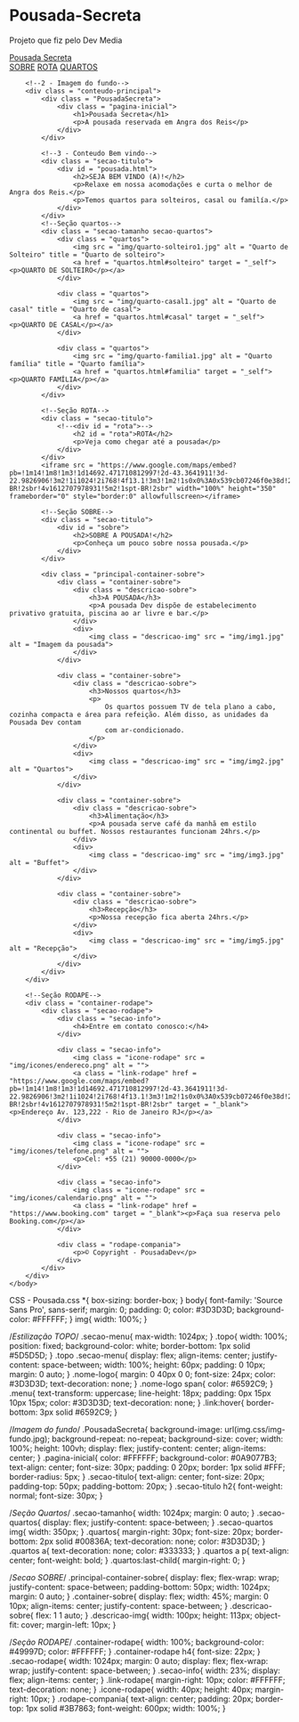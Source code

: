 # Pousada-Secreta
Projeto que fiz pelo Dev Media 
<!DOCTYPE HTML>
<html>
    <head>
        <meta lang = "pt-br">
        <meta charset = "UTF-8">
        <meta name = "descriptions" content = "Pousada Secreta">
        <meta name = "robots" content = "noindex, nofollow">
        <meta name = "viewport" content = "width=device-width, initial-scale=1.0">
        <link rel = "stylesheet" type = "text/css" href = "CSS/pousada.css"/>
        <link rel = "stylesheet" href = "https://fonts.googleapis.com/css2?family=Source+Sans+Pro:ital,wght@0,200;0,300;0,400;0,600;0,700;0,900;1,200;1,300;1,400;1,600;1,700;1,900&display=swap"/>
        <title>Pousada Secreta</title>
    </head>
    <body>
        <!--1 - Topo-->
        <div class = "topo">
            <div class = "secao-menu">
                <a class = "nome-logo" href = "#PousadaSecreta">Pousada <span>Secreta</span></a>
                <div>
                    <a class = "menu" href = "#sobre">SOBRE</a>
                    <a class = "menu" href = "#rota">ROTA</a>
                    <a class = "menu" href = "quartos.html">QUARTOS</a>
                </div>
            </div>
        </div>

        <!--2 - Imagem do fundo-->
        <div class = "conteudo-principal">
            <div class = "PousadaSecreta">
                <div class = "pagina-inicial">
                    <h1>Pousada Secreta</h1>
                    <p>A pousada reservada em Angra dos Reis</p>
                </div>
            </div>

            <!--3 - Conteudo Bem vindo-->
            <div class = "secao-titulo">
                <div id = "pousada.html">
                    <h2>SEJA BEM VINDO (A)!</h2>
                    <p>Relaxe em nossa acomodações e curta o melhor de Angra dos Reis.</p>
                    <p>Temos quartos para solteiros, casal ou familía.</p>
                </div>
            </div>
            <!--Seção quartos-->
            <div class = "secao-tamanho secao-quartos">
                <div class = "quartos">
                    <img src = "img/quarto-solteiro1.jpg" alt = "Quarto de Solteiro" title = "Quarto de solteiro">
                    <a href = "quartos.html#solteiro" target = "_self"><p>QUARTO DE SOLTEIRO</p></a>
                </div>

                <div class = "quartos">
                    <img src = "img/quarto-casal1.jpg" alt = "Quarto de casal" title = "Quarto de casal">
                    <a href = "quartos.html#casal" target = "_self"><p>QUARTO DE CASAL</p></a>
                </div>

                <div class = "quartos">
                    <img src = "img/quarto-familia1.jpg" alt = "Quarto família" title = "Quarto família">
                    <a href = "quartos.html#familia" target = "_self"><p>QUARTO FAMÍLIA</p></a>
                </div>
            </div>

            <!--Seção ROTA-->
            <div class = "secao-titulo">
                <!--<div id = "rota">-->
                    <h2 id = "rota">ROTA</h2>
                    <p>Veja como chegar até a pousada</p>
                </div>
            </div>
            <iframe src = "https://www.google.com/maps/embed?pb=!1m14!1m8!1m3!1d14692.471710812997!2d-43.3641911!3d-22.9826906!3m2!1i1024!2i768!4f13.1!3m3!1m2!1s0x0%3A0x539cb07246f0e38d!2sVia%20Parque%20Shopping!5e0!3m2!1spt-BR!2sbr!4v1612707978931!5m2!1spt-BR!2sbr" width="100%" height="350" frameborder="0" style="border:0" allowfullscreen></iframe>
            
            <!--Seção SOBRE-->
            <div class = "secao-titulo">
                <div id = "sobre">
                    <h2>SOBRE A POUSADA!</h2>
                    <p>Conheça um pouco sobre nossa pousada.</p>
                </div>
            </div>

            <div class = "principal-container-sobre">
                <div class = "container-sobre">
                    <div class = "descricao-sobre">
                        <h3>A POUSADA</h3>
                        <p>A pousada Dev dispõe de estabelecimento privativo gratuita, piscina ao ar livre e bar.</p>
                    </div>
                    <div>
                        <img class = "descricao-img" src = "img/img1.jpg" alt = "Imagem da pousada">
                    </div>
                </div>

                <div class = "container-sobre">
                    <div class = "descricao-sobre">
                        <h3>Nossos quartos</h3>
                        <p>
                            Os quartos possuem TV de tela plano a cabo, cozinha compacta e área para refeição. Além disso, as unidades da Pousada Dev contam
                            com ar-condicionado.
                        </p>
                    </div>
                    <div>
                        <img class = "descricao-img" src = "img/img2.jpg" alt = "Quartos">
                    </div>
                </div>

                <div class = "container-sobre">
                    <div class = "descricao-sobre">
                        <h3>Alimentação</h3>
                        <p>A pousada serve café da manhã em estilo continental ou buffet. Nossos restaurantes funcionam 24hrs.</p>
                    </div>
                    <div>
                        <img class = "descricao-img" src = "img/img3.jpg" alt = "Buffet">
                    </div>
                </div>

                <div class = "container-sobre">
                    <div class = "descricao-sobre">
                        <h3>Recepção</h3>
                        <p>Nossa recepção fica aberta 24hrs.</p>
                    </div>
                    <div>
                        <img class = "descricao-img" src = "img/img5.jpg" alt = "Recepção">
                    </div>
                </div>
            </div>
        </div>

        <!--Seção RODAPE-->
        <div class = "container-rodape">
            <div class = "secao-rodape">
                <div class = "secao-info">
                    <h4>Entre em contato conosco:</h4>
                </div>

                <div class = "secao-info">
                    <img class = "icone-rodape" src = "img/icones/endereco.png" alt = "">
                    <a class = "link-rodape" href = "https://www.google.com/maps/embed?pb=!1m14!1m8!1m3!1d14692.471710812997!2d-43.3641911!3d-22.9826906!3m2!1i1024!2i768!4f13.1!3m3!1m2!1s0x0%3A0x539cb07246f0e38d!2sVia%20Parque%20Shopping!5e0!3m2!1spt-BR!2sbr!4v1612707978931!5m2!1spt-BR!2sbr" target = "_blank"><p>Endereço Av. 123,222 - Rio de Janeiro RJ</p></a>
                </div>

                <div class = "secao-info">
                    <img class = "icone-rodape" src = "img/icones/telefone.png" alt = "">
                    <p>Cel: +55 (21) 90000-0000</p>
                </div>

                <div class = "secao-info">
                    <img class = "icone-rodape" src = "img/icones/calendario.png" alt = "">
                    <a class = "link-rodape" href = "https://www.booking.com" target = "_blank"><p>Faça sua reserva pelo Booking.com</p></a>
                </div>

                <div class = "rodape-compania">
                    <p>© Copyright - PousadaDev</p>
                </div>
            </div>
        </div>
    </body>
</html>



CSS - Pousada.css
*{
    box-sizing: border-box;
}
body{
    font-family: 'Source Sans Pro', sans-serif;
    margin: 0;
    padding: 0;
    color: #3D3D3D;
    background-color: #FFFFFF;
}
img{
    width: 100%;
}

/*Estilização TOPO*/
.secao-menu{
    max-width: 1024px;
}
.topo{
    width: 100%;
    position: fixed;
    background-color: white;
    border-bottom: 1px solid #5D5D5D;
}
.topo .secao-menu{
    display: flex;
    align-items: center;
    justify-content: space-between;
    width: 100%;
    height: 60px;
    padding: 0 10px;
    margin: 0 auto;
}
.nome-logo{
    margin: 0 40px 0 0;
    font-size: 24px;
    color: #3D3D3D;
    text-decoration: none;
}
.nome-logo span{
    color: #6592C9;
}
.menu{
    text-transform: uppercase;
    line-height: 18px;
    padding: 0px 15px 10px 15px;
    color: #3D3D3D;
    text-decoration: none;
}
.link:hover{
    border-bottom: 3px solid #6592C9;
}

/*Imagem do fundo*/
.PousadaSecreta{
    background-image: url(img.css/img-fundo.jpg);
    background-repeat: no-repeat;
    background-size: cover;
    width: 100%;
    height: 100vh;
    display: flex;
    justify-content: center;
    align-items: center;
}
.pagina-inicial{
    color: #FFFFFF;
    background-color: #0A9077B3;
    text-align: center;
    font-size: 30px;
    padding: 0 20px;
    border: 1px solid #FFF;
    border-radius: 5px;
}
.secao-titulo{
    text-align: center;
    font-size: 20px;
    padding-top: 50px;
    padding-bottom: 20px;
}
.secao-titulo h2{
    font-weight: normal;
    font-size: 30px;
}

/*Seção Quartos*/
.secao-tamanho{
    width: 1024px;
    margin: 0 auto;
}
.secao-quartos{
    display: flex;
    justify-content: space-between;
}
.secao-quartos img{
    width: 350px;
}
.quartos{
    margin-right: 30px;
    font-size: 20px;
    border-bottom: 2px solid #00836A;
    text-decoration: none;
    color: #3D3D3D;
}
.quartos a{
    text-decoration: none;
    color: #333333;
}
.quartos a p{
    text-align: center;
    font-weight: bold;
}
.quartos:last-child{
    margin-right: 0;
}

/*Secao SOBRE*/
.principal-container-sobre{
    display: flex;
    flex-wrap: wrap;
    justify-content: space-between;
    padding-bottom: 50px;
    width: 1024px;
    margin: 0 auto;
}
.container-sobre{
    display: flex;
    width: 45%;
    margin: 0 10px;
    align-items: center;
    justify-content: space-between;
}
.descricao-sobre{
    flex: 1 1 auto;
}
.descricao-img{
    width: 100px;
    height: 113px;
    object-fit: cover;
    margin-left: 10px;
}

/*Seção RODAPE*/
.container-rodape{
    width: 100%;
    background-color: #49997D;
    color: #FFFFFF;
}
.container-rodape h4{
    font-size: 22px;
}
.secao-rodape{
    width: 1024px;
    margin: 0 auto;
    display: flex;
    flex-wrap: wrap;
    justify-content: space-between;
}
.secao-info{
    width: 23%;
    display: flex;
    align-items: center;
}
.link-rodape{
    margin-right: 10px;
    color: #FFFFFF;
    text-decoration: none;
}
.icone-rodape{
    width: 40px;
    height: 40px;
    margin-right: 10px;
}
.rodape-compania{
    text-align: center;
    padding: 20px;
    border-top: 1px solid #3B7863;
    font-weight: 600px;
    width: 100%;
}
